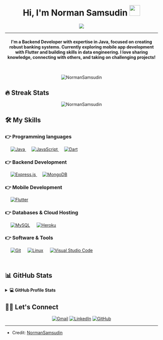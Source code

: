 <h1 align="center">Hi, I'm Norman Samsudin <img src="https://media.giphy.com/media/hvRJCLFzcasrR4ia7z/giphy.gif" width="35"></h1>
<p align="center">
  <a href="https://github.com/DenverCoder1/readme-typing-svg"><img src="https://readme-typing-svg.herokuapp.com?lines=Backend+Developer;Java+Developer+for+Banking+Systems;Mobile+App+Developer+%7C+Flutter;Data+Engineering+Enthusiast;Always+learning&center=true&width=500&height=50"></a>
</p>
<hr/>
<h4 align="center">I'm a Backend Developer with expertise in Java, focused on creating robust banking systems. Currently exploring mobile app development with Flutter and building skills in data engineering. I love sharing knowledge, connecting with others, and taking on challenging projects!</h4>
<br>
<p align="center"> <img src="https://komarev.com/ghpvc/?username=NormanSamsudin&label=Profile%20views&color=0e75b6&style=plastic" alt="NormanSamsudin" /> </p>

## 🔥 Streak Stats
<p align="center"><img src="https://github-readme-streak-stats.herokuapp.com/?user=NormanSamsudin&theme=algolia" alt="NormanSamsudin" /></p>

## 🛠️ My Skills

### 👉 Programming languages
<p align="left"> 
  &emsp;
  <a href="https://www.java.com" target="_blank"> 
    <img alt="Java" src="https://img.shields.io/badge/Java-%23007396.svg?logo=java&logoColor=white">
  </a>
  &emsp;
  <a href="https://developer.mozilla.org/en-US/docs/Web/JavaScript" target="_blank"> 
    <img alt="JavaScript" src="https://img.shields.io/badge/JavaScript-%23F7DF1E.svg?logo=javascript&logoColor=black">
  </a>
  &emsp;
  <a href="https://dart.dev/" target="_blank"> 
    <img alt="Dart" src="https://img.shields.io/badge/Dart-%230175C2.svg?logo=dart&logoColor=white">
  </a>
</p>

### 👉 Backend Development
<p align="left"> 
  &emsp;
  <a href="https://expressjs.com/" target="_blank"> 
    <img alt="Express.js" src="https://img.shields.io/badge/Express.js-%23404d59.svg?logo=express&logoColor=white">
  </a>
  &emsp;
  <a href="https://www.mongodb.com/" target="_blank"> 
    <img alt="MongoDB" src="https://img.shields.io/badge/MongoDB-%2347A248.svg?logo=mongodb&logoColor=white">
  </a>
</p>

### 👉 Mobile Development
<p align="left">
  &emsp;
  <a href="https://flutter.dev/" target="_blank">
    <img alt="Flutter" src="https://img.shields.io/badge/Flutter-%2302569B.svg?logo=flutter&logoColor=white">
  </a>
</p>

### 👉 Databases & Cloud Hosting
<p align="left">
  &emsp;
    <a href="https://www.mysql.com/"><img alt="MySQL" src="https://img.shields.io/badge/MySQL-%2300f.svg?style=flat&llogo=mysql&logoColor=white"></a>
  &emsp;
    <a href="https://www.heroku.com/"><img alt="Heroku" src="https://img.shields.io/badge/Heroku%20-%23430098.svg?logo=heroku&logoColor=white"></a>  
</p>

### 👉 Software & Tools
<p>
  &emsp;
    <a href="#"><img alt="Git" src="https://img.shields.io/badge/Git%20-%23F05033.svg?logo=git&logoColor=white"></a>
  &emsp;
    <a href="#"><img alt="Linux" src="https://img.shields.io/badge/Linux-FCC624?style=flat&logo=linux&logoColor=black"></a>
  &emsp;
    <a href="#"><img alt="Visual Studio Code" src="https://img.shields.io/badge/Visual%20Studio%20Code-0078d7.svg?logo=visual-studio-code&logoColor=white"></a>
</p>

<br/>

## 📊 GitHub Stats
<details> 
  <summary><b>💻 GitHub Profile Stats</b></summary>
  <br/>
  <p align="center">
    <a href="https://github.com/anuraghazra/github-readme-stats"><img alt="Norman's Github Stats" src="https://github-readme-stats.vercel.app/api?username=NormanSamsudin&show_icons=true&count_private=true&theme=algolia" height="192px"/></a>
    <br/>
    &nbsp;
    <img src="https://github-readme-stats.vercel.app/api/top-langs?username=NormanSamsudin&show_icons=true&locale=en&layout=compact&theme=algolia" alt="NormanSamsudin" height="192px"/>
    <br/>
    <b>Note:</b> Top languages is only a metric of the languages my public code consists of and doesn't reflect experience or skill level.
  </p>
</details>

## 🙋‍♂️ Let's Connect
<p align="center">
  <a href="mailto:your-email@gmail.com"><img src="https://img.icons8.com/bubbles/50/000000/gmail.png" alt="Gmail"/></a>
  <a href="https://linkedin.com/in/your-linkedin"><img src="https://img.icons8.com/bubbles/50/000000/linkedin.png" alt="LinkedIn"/></a>
  <a href="https://github.com/NormanSamsudin"><img src="https://img.icons8.com/bubbles/50/000000/github.png" alt="GitHub"/></a>
</p>

<hr/>

* Credit: [NormanSamsudin](https://github.com/NormanSamsudin)
